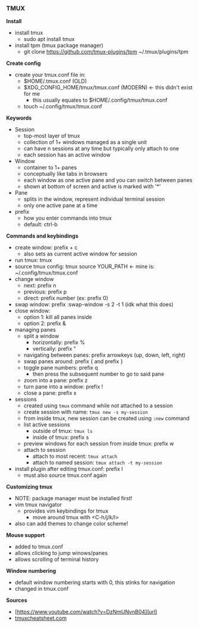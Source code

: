 ### TMUX

**Install**
- install tmux
  - sudo apt install tmux
- install tpm (tmux package manager)
  - git clone https://github.com/tmux-plugins/tpm ~/.tmux/plugins/tpm

**Create config**
- create your tmux.conf file in:
  - $HOME/.tmux.conf (OLD)
  - $XDG_CONFIG_HOME/tmux/tmux.conf (MODERN) <- this didn't exist for me
    - this usually equates to $HOME/.config/tmux/tmux.conf
  - touch ~/.config/tmux/tmux.conf
   
**Keywords**
- Session
  - top-most layer of tmux
  - collection of 1+ windows managed as a single unit
  - can have n sessions at any time but typically only attach to one
  - each session has an active window
- Window
  - container to 1+ panes
  - conceptually like tabs in browsers
  - each window as one active pane and you can switch between panes
  - shown at bottom of screen and active is marked with '*'
- Pane
  - splits in the window, represent individual terminal session
  - only one active pane at a time
- prefix
  - how you enter commands into tmux
  - default: ctrl-b
   
**Commands and keybindings**
- create window: prefix + c
  - also sets as current active window for session
- run tmux: tmux
- source tmux config: tmux source YOUR_PATH <- mine is: ~/.config/tmux/tmux.conf
- change window
  - next: prefix n
  - previous: prefix p
  - direct: prefix number (ex: prefix 0)
- swap window: prefix :swap-window -s 2 -t 1 (idk what this does)
- close window:
  - option 1: kill all panes inside
  - option 2: prefix &
- managing panes
  - split a window
    - horizontally: prefix %
    - vertically: prefix "
  - navigating between panes: prefix arrowkeys (up, down, left, right)
  - swap panes around: prefix { and prefix }
  - toggle pane numbers: prefix q
    - then press the subsequent number to go to said pane
  - zoom into a pane: prefix z
  - turn pane into a window: prefix !
  - close a pane: prefix x
- sessions
  - created using `tmux` command while not attached to a session
  - create session with name: `tmux new -s my-session`
  - from inside tmux, new session can be created using `:new` command
  - list active sessions
    - outside of tmux: `tmux ls`
    - inside of tmux: prefix s
  - preview windows for each session from inside tmux: prefix w
  - attach to session
    - attach to most recent: `tmux attach`
    - attach to named session: `tmux attach -t my-session`
- install plugin after editing tmux.conf: prefix I
  - must also source tmux.conf again

**Customizing tmux**
- NOTE: package manager must be installed first!
- vim tmux navigator
  - provides vim keybindings for tmux
    - move around tmux with <C-h/j/k/l>
- also can add themes to change color scheme!

**Mouse support**
- added to tmux.conf
- allows clicking to jump winows/panes
- allows scrolling of terminal history

**Window numbering**
- default window numbering starts with 0, this stinks for navigation
- changed in tmux.conf

**Sources**
- [https://www.youtube.com/watch?v=DzNmUNvnB04](url)
- [tmuxcheatsheet.com](url)
